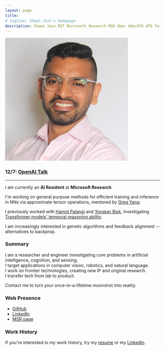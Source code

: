 ```yaml
---
layout: page
title:  
# tagline: Shawn Jain's Homepage
description: Shawn Jain MIT Microsoft Research MSR Uber UberATG ATG Torralba CSAIL Optimus Optimus Ride Spot Trading Google Fiber 
---
```


![Shawn](assets/profilepic.jpeg )

### 12/7: [OpenAI Talk](/talk/)

---

I am currently an **AI Resident** at **Microsoft Research**.

I'm working on general purpose methods for efficient training and inference in NNs via approximate tensor operations, mentored by [Greg Yang](https://github.com/thegregyang).

I previously worked with [Hamid Palangi](https://www.microsoft.com/en-us/research/people/hpalangi/) and [Yonatan Bisk](https://yonatanbisk.com/), investigating [Transformer models' temporal reasoning ability](pages/blog-transformers-poster.html).

I am increasingly interested in genetic algorithms and feedback alignment -- alternatives to backprop.

<!-- I think [Robo-Doctors](pages/blog-robodoc) will transform "healthcare" into "health." -->

### Summary
<!-- Travel to exotic lands on my company's private plane. Close deals on groundbreaking technologies. Be interesting to even the smartest people. -->

I am a researcher and engineer investigating core problems in artificial intelligence, cognition, and sensing.
<br>
I target applications in computer vision, robotics, and natural language.
<br>
I work on frontier technologies, creating new IP and original research.
<br>
I transfer tech from lab to product.

Contact me to turn your once-in-a-lifetime moonshot into reality.

### Web Presence
- [GitHub](https://github.com/darkmatter08)
- [LinkedIn](https://www.linkedin.com/in/jainshawn/)
- [MSR page](https://www.microsoft.com/en-us/research/people/jains/)

### Work History
If you're interested in my work history, try my [resume](/assets/resume.pdf) or my [LinkedIn](https://www.linkedin.com/in/jainshawn/).
